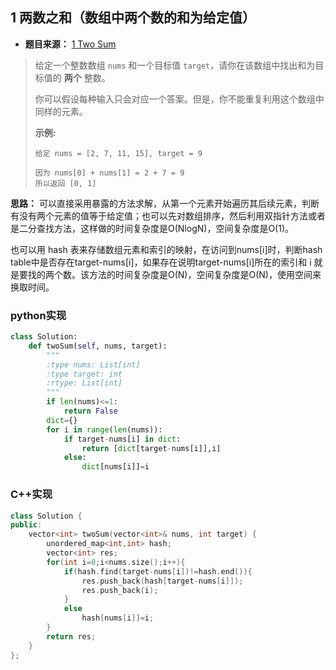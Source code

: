 ## 1 两数之和（数组中两个数的和为给定值）

* **题目来源：** [1 Two Sum](https://leetcode-cn.com/problems/two-sum/)

> 给定一个整数数组 `nums` 和一个目标值 `target`，请你在该数组中找出和为目标值的 **两个** 整数。
>
> 你可以假设每种输入只会对应一个答案。但是，你不能重复利用这个数组中同样的元素。
>
> **示例:**
>
> ```
> 给定 nums = [2, 7, 11, 15], target = 9
> 
> 因为 nums[0] + nums[1] = 2 + 7 = 9
> 所以返回 [0, 1]
> ```

**思路：** 可以直接采用暴露的方法求解，从第一个元素开始遍历其后续元素，判断有没有两个元素的值等于给定值；也可以先对数组排序，然后利用双指针方法或者是二分查找方法，这样做的时间复杂度是O(NlogN)，空间复杂度是O(1)。

也可以用 hash 表来存储数组元素和索引的映射，在访问到nums[i]时，判断hash table中是否存在target-nums[i]，如果存在说明target-nums[i]所在的索引和 i 就是要找的两个数。该方法的时间复杂度是O(N)，空间复杂度是O(N)，使用空间来换取时间。

### python实现

```python
class Solution:
    def twoSum(self, nums, target):
        """
        :type nums: List[int]
        :type target: int
        :rtype: List[int]
        """
        if len(nums)<=1:
            return False
        dict={}
        for i in range(len(nums)):
            if target-nums[i] in dict:
                return [dict[target-nums[i]],i]
            else:
                dict[nums[i]]=i
```

### C++实现

```C++
class Solution {
public:
    vector<int> twoSum(vector<int>& nums, int target) {
        unordered_map<int,int> hash;
        vector<int> res;
        for(int i=0;i<nums.size();i++){
            if(hash.find(target-nums[i])!=hash.end()){
                res.push_back(hash[target-nums[i]]);
                res.push_back(i);
            }
            else
                hash[nums[i]]=i;
        }
        return res;
    }
};
```


